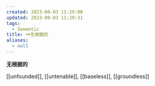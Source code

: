 ```yaml
---
created: 2023-08-03 11:29:00
updated: 2023-08-03 11:29:31
tags:
  - Semantic
title: 🗝️⽆根据的
aliases:
  - null
---
```


<pre><strong>⽆根据的</strong></pre>
[[unfounded]], [[untenable]], [[baseless]], [[groundless]]